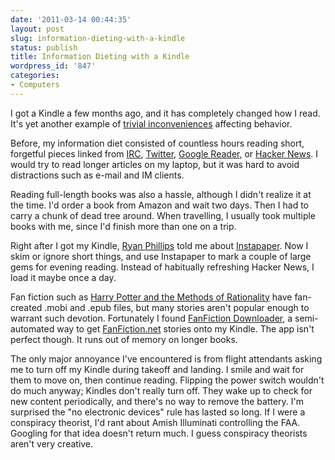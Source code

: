 ```yaml
---
date: '2011-03-14 00:44:35'
layout: post
slug: information-dieting-with-a-kindle
status: publish
title: Information Dieting with a Kindle
wordpress_id: '847'
categories:
- Computers
---
```


I got a Kindle a few months ago, and it has completely changed how I read. It's yet another example of [trivial inconveniences](http://lesswrong.com/lw/f1/beware_trivial_inconveniences/) affecting behavior. 

Before, my information diet consisted of countless hours reading short, forgetful pieces linked from [IRC](http://en.wikipedia.org/wiki/Internet_Relay_Chat), [Twitter](http://twitter.com/), [Google Reader](http://www.google.com/reader/), or [Hacker News](http://news.ycombinator.com/). I would try to read longer articles on my laptop, but it was hard to avoid distractions such as e-mail and IM clients. 

Reading full-length books was also a hassle, although I didn't realize it at the time. I'd order a book from Amazon and wait two days. Then I had to carry a chunk of dead tree around. When travelling, I usually took multiple books with me, since I'd finish more than one on a trip. 

Right after I got my Kindle, [Ryan Phillips](http://trolocsis.com/wp/) told me about [Instapaper](http://www.instapaper.com/). Now I skim or ignore short things, and use Instapaper to mark a couple of large gems for evening reading. Instead of habitually refreshing Hacker News, I load it maybe once a day. 

Fan fiction such as [Harry Potter and the Methods of Rationality](http://www.fanfiction.net/s/5782108/1/Harry_Potter_and_the_Methods_of_Rationality) have fan-created .mobi and .epub files, but many stories aren't popular enough to warrant such devotion. Fortunately I found [FanFiction Downloader](http://fanfictionloader.appspot.com/), a semi-automated way to get [FanFiction.net](http://fanfiction.net/) stories onto my Kindle. The app isn't perfect though. It runs out of memory on longer books.

The only major annoyance I've encountered is from flight attendants asking me to turn off my Kindle during takeoff and landing. I smile and wait for them to move on, then continue reading. Flipping the power switch wouldn't do much anyway; Kindles don't really turn off. They wake up to check for new content periodically, and there's no way to remove the battery. I'm surprised the "no electronic devices" rule has lasted so long. If I were a conspiracy theorist, I'd rant about Amish Illuminati controlling the FAA. Googling for that idea doesn't return much. I guess conspiracy theorists aren't very creative. 

